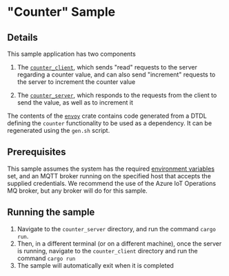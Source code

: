 # "Counter" Sample

## Details
This sample application has two components

1) The [`counter_client`](./counter_client/), which sends "read" requests to the server regarding a counter value, and can also send "increment" requests to the server to increment the counter value

2) The [`counter_server`](./counter_server/), which responds to the requests from the client to send the value, as well as to increment it

The contents of the [`envoy`](./envoy) crate contains code generated from a DTDL defining the `counter` functionality to be used as a dependency. It can be regenerated using the `gen.sh` script.

## Prerequisites
This sample assumes the system has the required [environment variables](/doc/reference/connection-settings.md) set, and an MQTT broker running on the specified host that accepts the supplied credentials.
We recommend the use of the Azure IoT Operations MQ broker, but any broker will do for this sample.

## Running the sample
1) Navigate to the `counter_server` directory, and run the command `cargo run`.
2) Then, in a different terminal (or on a different machine), once the server is running, navigate to the `counter_client` directory and run the command `cargo run`
3) The sample will automatically exit when it is completed